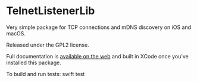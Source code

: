 # TelnetListenerLib

Very simple package for TCP connections and mDNS discovery on iOS and macOS.

Released under the GPL2 license.

Full documentation is [available on the web](https://bobjacobsen.github.io/TelnetListenerLib/documentation/telnetlistenerlib/) and built in XCode once you've installed this package.

To build and run tests:
    swift test
